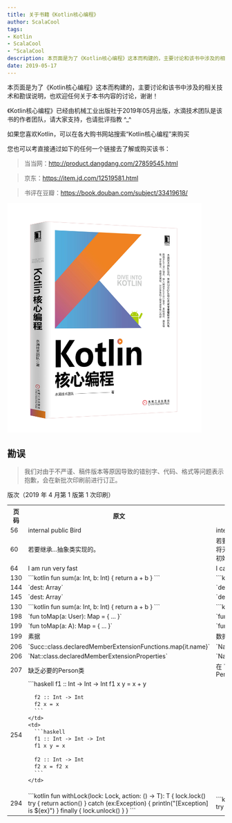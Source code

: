```yaml
---
title: 关于书籍《Kotlin核心编程》
author: ScalaCool
tags:
- Kotlin
- ScalaCool
- ^ScalaCool
description: 本页面是为了《Kotlin核心编程》这本而构建的，主要讨论和该书中涉及的相关技术和勘误说明，也欢迎任何关于本书内容的讨论，谢谢！
date: 2019-05-17
---
```


本页面是为了《Kotlin核心编程》这本而构建的，主要讨论和该书中涉及的相关技术和勘误说明，也欢迎任何关于本书内容的讨论，谢谢！

《Kotlin核心编程》已经由机械工业出版社于2019年05月出版，水滴技术团队是该书的作者团队，请大家支持，也请批评指教 ^_^

如果您喜欢Kotlin，可以在各大购书网站搜索“Kotlin核心编程”来购买

您也可以考直接通过如下的任何一个链接去了解或购买该书：

> 当当网：http://product.dangdang.com/27859545.html

> 京东：https://item.jd.com/12519581.html

> 书评在豆瓣：https://book.douban.com/subject/33419618/

<img src="/images/2019/05/dive-into-kotlin.jpg" width="450" />


## 勘误

> 我们对由于不严谨、稿件版本等原因导致的错别字、代码、格式等问题表示抱歉，会在新批次印刷前进行订正。

版次（2019 年 4 月第 1 版第 1 次印刷）

<table>
  <tr>
    <th>页码</th>
    <th>原文</th>
    <th>改为</th>
  </tr>
  <tr>
    <td>56</td>
    <td>internal public Bird</td>
    <td>internal class Bird</td>
  </tr>
  <tr>
    <td>60</td>
    <td>若要继承...抽象类实现的。</td>
    <td>若要继承该类则需要将子类定义在同一个文件中，其他文件中的类将无法继承这个类。但这种方式有一定的局限性，即密封类不能被初始化，因为它背后是基于一个抽象类实现的。</td>
  </tr>
  <tr>
    <td>64</td>
    <td>I am run very fast</td>
    <td>I can run very fast</td>
  </tr>
  <tr>
    <td>130</td>
    <td>
      ```kotlin
      fun sum(a: Int, b: Int) {
          return a + b
      }
      ```
    </td>
    <td>
      ```kotlin
      fun sum(a: Int, b: Int): Int {
          return a + b
      }
      ```
    </td>
  </tr>
  <tr>
    <td>144</td>
    <td>
      `dest: Array<Double>`
    </td>
    <td>
      `dest: Array<Double?>`
    </td>
  </tr>
  <tr>
    <td>145</td>
    <td>
      `dest: Array<T>`
    </td>
    <td>
      `dest: Array<T?>`
    </td>
  </tr>
  <tr>
    <td>130</td>
    <td>
      ```kotlin
      fun sum(a: Int, b: Int) {
          return a + b
      }
      ```
    </td>
    <td>
      ```kotlin
      fun sum(a: Int, b: Int): Int {
          return a + b
      }
      ```
    </td>
  </tr>
  <tr>
    <td>198</td>
    <td>`fun toMap(a: User): Map<String, Any> = { ... }`</td>
    <td>`fun toMap(a: User): Map<String, Any> { return ... }`</td>
  </tr>
  <tr>
    <td>199</td>
    <td>`fun <A : Any> toMap(a: A): Map<String, Any?> = { ... }`</td>
    <td>`fun <A : Any> toMap(a: A): Map<String, Any?> { return ... }`</td>
  </tr>
  <tr>
    <td>199</td>
    <td>素据</td>
    <td>数据</td>
  </tr>
  <tr>
    <td>206</td>
    <td>`Succ::class.declaredMemberExtensionFunctions.map{it.name}`</td>
    <td>`Nat::class.declaredMemberExtensionFunctions.map{it.name}`</td>
  </tr>
  <tr>
    <td>206</td>
    <td>`Nat::class.declaredMemberExtensionProperties`</td>
    <td>`Nat::class.declaredMemberExtensionProperties.map{it.name}` </td>
  </tr>
  <tr>
    <td>207</td>
    <td>缺乏必要的Person类</td>
    <td>在 `KMutablePropertyShow`函数上方增加 ` data class Person(val name: String, val age: Int, var address: String)` </td>
  </tr>
  <tr>
    <td>254</td>
    <td>
      ```haskell
      f1 :: Int -> Int -> Int
      f1 x y = x + y

      f2 :: Int -> Int
      f2 x = x
      ```
    </td>
    <td>
      ```haskell
      f1 :: Int -> Int -> Int
      f1 x y = x

      f2 :: Int -> Int
      f2 x = f2 x 
      ```
    </td>
  </tr>
  <tr>
    <td>294</td>
    <td>
      ```kotlin
      fun <T> withLock(lock: Lock, action: () -> T): T {
          lock.lock()
          try {
              return action()
          } catch (ex:Exception) {
              println("[Exception] is ${ex}")
          } finally {
              lock.unlock()
          }
      }
      ```
    </td>
    <td>
      ```kotlin
      fun <T> withLock(lock: Lock, action: () -> T): T {
          lock.lock()
          try {
              return action()
          }  finally {
              lock.unlock()
          }
      }
      ```
    </td>
  </tr>
</table>


